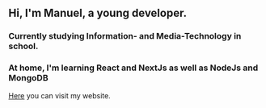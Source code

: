 ## Hi, I'm Manuel, a young developer.
### Currently studying Information- and Media-Technology in school.
### At home, I'm learning React and NextJs as well as NodeJs and MongoDB

<a href="https://manuelpuchner.ddns.net">Here</a> you can visit my website.

<!--
**ManuelPuchner/ManuelPuchner** is a ✨ _special_ ✨ repository because its `README.md` (this file) appears on your GitHub profile.

Here are some ideas to get you started:

- 🔭 I’m currently working on ...
- 🌱 I’m currently learning ...
- 👯 I’m looking to collaborate on ...
- 🤔 I’m looking for help with ...
- 💬 Ask me about ...
- 📫 How to reach me: ...
- 😄 Pronouns: ...
- ⚡ Fun fact: ...
-->
